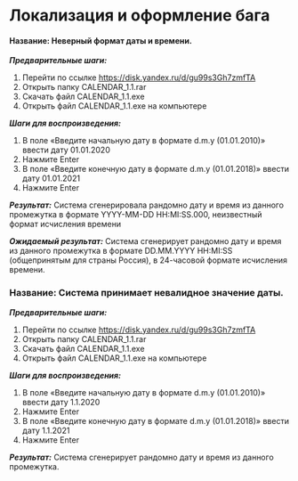 # Локализация и оформление бага
  
#### Название: Неверный формат даты и времени.

***Предварительные шаги:***
1.	Перейти по ссылке https://disk.yandex.ru/d/gu99s3Gh7zmfTA
2.	Открыть папку CALENDAR_1.1.rar
3.	Скачать файл CALENDAR_1.1.exe 
4.	Открыть файл CALENDAR_1.1.exe на компьютере

***Шаги для воспроизведения:***
1.	В поле «Введите начальную дату в формате d.m.y (01.01.2010)» ввести дату 01.01.2020
2.	Нажмите Enter
3.	В поле «Введите конечную дату в формате d.m.y (01.01.2018)» ввести дату 01.01.2021
4.	Нажмите Enter

***Результат:***
Система сгенерировала рандомно дату и время из данного промежутка в формате YYYY-MM-DD HH:MI:SS.000, неизвестный формат исчисления времени

***Ожидаемый результат:***
Система сгенерирует рандомно дату и время из данного промежутка в формате DD.MM.YYYY HH:MI:SS (общепринятым для страны Россия), в 24-часовой формате исчисления времени.





        

### Название: Система принимает невалидное значение даты.

***Предварительные шаги:***
1.	Перейти по ссылке https://disk.yandex.ru/d/gu99s3Gh7zmfTA
2.	Открыть папку CALENDAR_1.1.rar
3.	Скачать файл CALENDAR_1.1.exe 
4.	Открыть файл CALENDAR_1.1.exe на компьютере

***Шаги для воспроизведения:***
1.	В поле «Введите начальную дату в формате d.m.y (01.01.2010)» ввести дату 1.1.2020
2.	Нажмите Enter
3.	В поле «Введите конечную дату в формате d.m.y (01.01.2018)» ввести дату 1.1.2021
4.	Нажмите Enter

***Результат:***
Система сгенерирует рандомно дату и время из данного промежутка.
